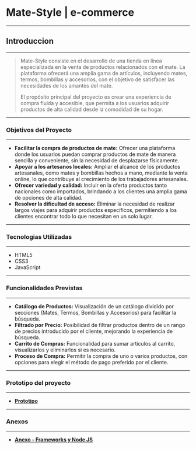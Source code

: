 # Mate-Style | e-commerce
---
## Introduccion
---
>Mate-Style consiste en el desarrollo de una tienda en línea especializada en la venta de productos relacionados con el mate. La plataforma ofrecerá una amplia gama de artículos, incluyendo mates, termos, bombillas y accesorios, con el objetivo de satisfacer las necesidades de los amantes del mate.
>
>El propósito principal del proyecto es crear una experiencia de compra fluida y accesible, que permita a los usuarios adquirir productos de alta calidad desde la comodidad de su hogar.
---
### Objetivos del Proyecto
---
- **Facilitar la compra de productos de mate:** Ofrecer una plataforma donde los usuarios puedan comprar productos de mate de manera sencilla y conveniente, sin la necesidad de desplazarse físicamente.
- **Apoyar a los artesanos locales:** Ampliar el alcance de los productos artesanales, como mates y bombillas hechos a mano, mediante la venta online, lo que contribuye al crecimiento de los trabajadores artesanales.
- **Ofrecer variedad y calidad:** Incluir en la oferta productos tanto nacionales como importados, brindando a los clientes una amplia gama de opciones de alta calidad.
- **Resolver la dificultad de acceso:** Eliminar la necesidad de realizar largos viajes para adquirir productos específicos, permitiendo a los clientes encontrar todo lo que necesitan en un solo lugar.
---
### Tecnologias Utilizadas
---
- HTML5
- CSS3
- JavaScript
---
### Funcionalidades Previstas
---
- **Catálogo de Productos:** Visualización de un catálogo dividido por secciones (Mates, Termos, Bombillas y Accesorios) para facilitar la búsqueda.
- **Filtrado por Precio:** Posibilidad de filtrar productos dentro de un rango de precios introducido por el cliente, mejorando la experiencia de búsqueda.
- **Carrito de Compras:** Funcionalidad para sumar artículos al carrito, visualizarlos y eliminarlos si es necesario.
- **Proceso de Compra:** Permitir la compra de uno o varios productos, con opciones para elegir el método de pago preferido por el cliente.
---
### Prototipo del proyecto
---
- [**Prototipo**](https://www.figma.com/design/ABBZDPBTR6tfmflPNEUUyh/Pagina-Mates?node-id=0-1&t=Vs6E7GD8WoorWMMn-1)
---
### Anexos
---
- [**Anexo - Frameworks y Node JS**](https://github.com/JuanOrtizz/Programacion_Web_I_Mate-Style/blob/b5673ae31b11003e0775445e85c87427f7686062/Anexos.md)
